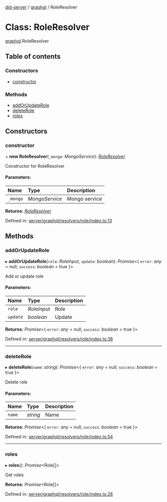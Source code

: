[did-server](../README.md) / [graphql](../modules/graphql.md) / RoleResolver

# Class: RoleResolver

[graphql](../modules/graphql.md).RoleResolver

## Table of contents

### Constructors

- [constructor](graphql.roleresolver.md#constructor)

### Methods

- [addOrUpdateRole](graphql.roleresolver.md#addorupdaterole)
- [deleteRole](graphql.roleresolver.md#deleterole)
- [roles](graphql.roleresolver.md#roles)

## Constructors

### constructor

\+ **new RoleResolver**(`_mongo`: *MongoService*): [*RoleResolver*](graphql.roleresolver.md)

Constructor for RoleResolver

#### Parameters:

Name | Type | Description |
:------ | :------ | :------ |
`_mongo` | *MongoService* | Mongo service    |

**Returns:** [*RoleResolver*](graphql.roleresolver.md)

Defined in: [server/graphql/resolvers/role/index.ts:13](https://github.com/Puzzlepart/did/blob/b3b3393e/server/graphql/resolvers/role/index.ts#L13)

## Methods

### addOrUpdateRole

▸ **addOrUpdateRole**(`role`: *RoleInput*, `update`: *boolean*): *Promise*<{ `error`: *any* = null; `success`: *boolean* = true }\>

Add or update role

#### Parameters:

Name | Type | Description |
:------ | :------ | :------ |
`role` | *RoleInput* | Role   |
`update` | *boolean* | Update    |

**Returns:** *Promise*<{ `error`: *any* = null; `success`: *boolean* = true }\>

Defined in: [server/graphql/resolvers/role/index.ts:38](https://github.com/Puzzlepart/did/blob/b3b3393e/server/graphql/resolvers/role/index.ts#L38)

___

### deleteRole

▸ **deleteRole**(`name`: *string*): *Promise*<{ `error`: *any* = null; `success`: *boolean* = true }\>

Delete role

#### Parameters:

Name | Type | Description |
:------ | :------ | :------ |
`name` | *string* | Name    |

**Returns:** *Promise*<{ `error`: *any* = null; `success`: *boolean* = true }\>

Defined in: [server/graphql/resolvers/role/index.ts:54](https://github.com/Puzzlepart/did/blob/b3b3393e/server/graphql/resolvers/role/index.ts#L54)

___

### roles

▸ **roles**(): *Promise*<Role[]\>

Get roles

**Returns:** *Promise*<Role[]\>

Defined in: [server/graphql/resolvers/role/index.ts:26](https://github.com/Puzzlepart/did/blob/b3b3393e/server/graphql/resolvers/role/index.ts#L26)
